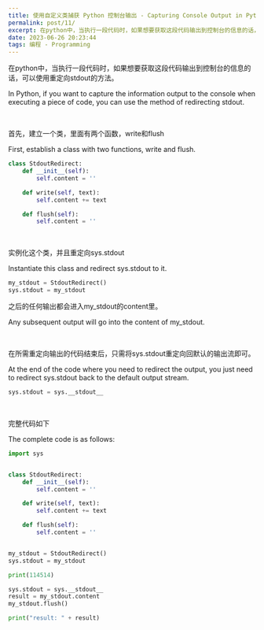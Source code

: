 ```yaml
---
title: 使用自定义类捕获 Python 控制台输出 - Capturing Console Output in Python Using Custom Class
permalink: post/11/
excerpt: 在python中，当执行一段代码时，如果想要获取这段代码输出到控制台的信息的话，可以使用重定向stdout的方法。<br>In Python, if you want to capture the information output to the console when executing a piece of code, you can use the method of redirecting stdout.
date: 2023-06-26 20:23:44
tags: 编程 - Programming
---
```


在python中，当执行一段代码时，如果想要获取这段代码输出到控制台的信息的话，可以使用重定向stdout的方法。

In Python, if you want to capture the information output to the console when executing a piece of code, you can use the method of redirecting stdout.

<p><br></p>

首先，建立一个类，里面有两个函数，write和flush

First, establish a class with two functions, write and flush.

```python
class StdoutRedirect:
    def __init__(self):
        self.content = ''

    def write(self, text):
        self.content += text

    def flush(self):
        self.content = ''
```

<p><br></p>

实例化这个类，并且重定向sys.stdout

Instantiate this class and redirect sys.stdout to it.

```python
my_stdout = StdoutRedirect()
sys.stdout = my_stdout
```

之后的任何输出都会进入my_stdout的content里。

Any subsequent output will go into the content of my_stdout.

<p><br></p>

在所需重定向输出的代码结束后，只需将sys.stdout重定向回默认的输出流即可。

At the end of the code where you need to redirect the output, you just need to redirect sys.stdout back to the default output stream.

```python
sys.stdout = sys.__stdout__
```

<p><br></p>

完整代码如下

The complete code is as follows:

```python
import sys


class StdoutRedirect:
    def __init__(self):
        self.content = ''

    def write(self, text):
        self.content += text

    def flush(self):
        self.content = ''


my_stdout = StdoutRedirect()
sys.stdout = my_stdout

print(114514)

sys.stdout = sys.__stdout__
result = my_stdout.content
my_stdout.flush()

print("result: " + result)
```